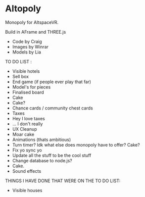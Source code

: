 # Altopoly
Monopoly for AltspaceVR.

Build in AFrame and THREE.js

- Code by Craig
- Images by Winrar
- Models by Lia

TO DO LIST :
 - Visible hotels
 - Sell box
 - End game (if people ever play that far)
 - Model's for pieces
 - Finalised board
 - Cake
 - Cake?
 - Chance cards / community chest cards
 - Taxes
 - Hey I love taxes
 - ... I don't really
 - UX Cleanup
 - Moar cake
 - Animations (thats ambitious)
 - Turn timer? Idk what else does monopoly have to offer? Cake?
 - Fix yo sync yo
 - Update all the stuff to be the cool stuff
 - Change database to node.js?
 - Cake.
 - Sound effects
 
 THINGS I HAVE DONE THAT WERE ON THE TO DO LIST:
  - Visible houses
